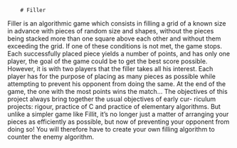         # Filler
Filler is an algorithmic game which consists in filling a grid of a known size in advance with pieces of random size and shapes, without the pieces being stacked more than one square above each other and without them exceeding the grid. If one of these conditions is not met, the game stops.
Each successfully placed piece yields a number of points, and has only one player, the goal of the game could be to get the best score possible. However, it is with two players that the filler takes all his interest. Each player has for the purpose of placing as many pieces as possible while attempting to prevent his opponent from doing the same. At the end of the game, the one with the most points wins the match...
The objectives of this project always bring together the usual objectives of early cur- riculum projects: rigour, practice of C and practice of elementary algorithms. But unlike a simpler game like Fillit, it’s no longer just a matter of arranging your pieces as efficiently as possible, but now of preventing your opponent from doing so! You will therefore have to create your own filling algorithm to counter the enemy algorithm.